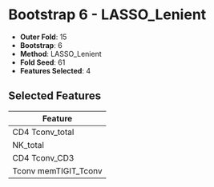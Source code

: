 # Bootstrap 6 - LASSO_Lenient

- **Outer Fold**: 15
- **Bootstrap**: 6
- **Method**: LASSO_Lenient
- **Fold Seed**: 61
- **Features Selected**: 4

## Selected Features

| Feature |
|---------|
| CD4 Tconv_total |
| NK_total |
| CD4 Tconv_CD3 |
| Tconv memTIGIT_Tconv |
